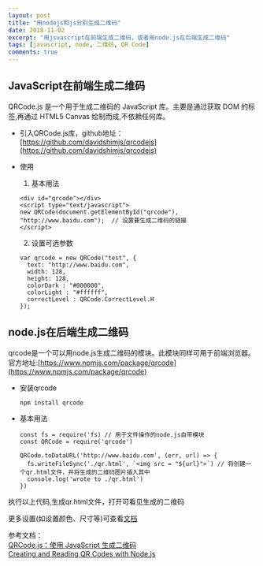 ```yaml
---
layout: post
title: "用nodejs和js分别生成二维码"
date: 2018-11-02
excerpt: "用jsvascript在前端生成二维码，或者用node.js在后端生成二维码"
tags: [javascript, node, 二维码, QR Code]
comments: true
---
```

## JavaScript在前端生成二维码
QRCode.js 是一个用于生成二维码的 JavaScript 库。主要是通过获取 DOM 的标签,再通过 HTML5 Canvas 绘制而成,不依赖任何库。
* 引入QRCode.js库，github地址：[https://github.com/davidshimjs/qrcodejs](https://github.com/davidshimjs/qrcodejs)
* 使用
  1. 基本用法  

  ~~~
  <div id="qrcode"></div>
  <script type="text/javascript">
  new QRCode(document.getElementById("qrcode"), "http://www.baidu.com");  // 设置要生成二维码的链接
  </script>
  ~~~

  2. 设置可选参数  

  ~~~
  var qrcode = new QRCode("test", {
    text: "http://www.baidu.com",
    width: 128,
    height: 128,
    colorDark : "#000000",
    colorLight : "#ffffff",
    correctLevel : QRCode.CorrectLevel.H
  });
  ~~~

## node.js在后端生成二维码
qrcode是一个可以用node.js生成二维码的模块。此模块同样可用于前端浏览器。  
官方地址:[https://www.npmjs.com/package/qrcode](https://www.npmjs.com/package/qrcode)

* 安装qrcode  
  ~~~
  npm install qrcode
  ~~~

* 基本用法  
  ~~~
  const fs = require('fs) // 用于文件操作的node.js自带模块
  const QRCode = require('qrcode')
 
  QRCode.toDataURL('http://www.baidu.com', (err, url) => {
    fs.writeFileSync('./qr.html', `<img src = "${url}">`) // 将创建一个qr.html文件，并将生成的二维码图片插入其中
    console.log('wrote to ./qr.html')
  })
  ~~~

执行以上代码,生成qr.html文件，打开可看见生成的二维码

更多设置(如设置颜色、尺寸等)可查看[文档](https://www.npmjs.com/package/qrcode)

参考文档：  
[QRCode.js：使用 JavaScript 生成二维码](http://www.runoob.com/w3cnote/javascript-qrcodejs-library.html)  
[Creating and Reading QR Codes with Node.js](http://thecodebarbarian.com/creating-qr-codes-with-node-js.html)

  